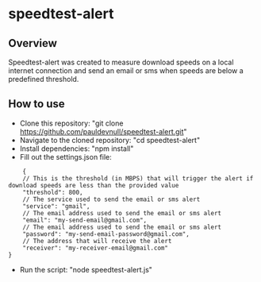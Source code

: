 # speedtest-alert

## Overview
Speedtest-alert was created to measure download speeds on a local internet connection and send an email or sms when speeds are below a predefined threshold.

## How to use
* Clone this repository: "git clone https://github.com/pauldevnull/speedtest-alert.git"
* Navigate to the cloned repository: "cd speedtest-alert"
* Install dependencies: "npm install"
* Fill out the settings.json file:
```
	{
	// This is the threshold (in MBPS) that will trigger the alert if download speeds are less than the provided value
	"threshold": 800,
	// The service used to send the email or sms alert
	"service": "gmail",
	// The email address used to send the email or sms alert
	"email": "my-send-email@gmail.com",
	// The email address used to send the email or sms alert
	"password": "my-send-email-password@gmail.com",
	// The address that will receive the alert
	"receiver": "my-receiver-email@gmail.com"
}
```
* Run the script: "node speedtest-alert.js"
